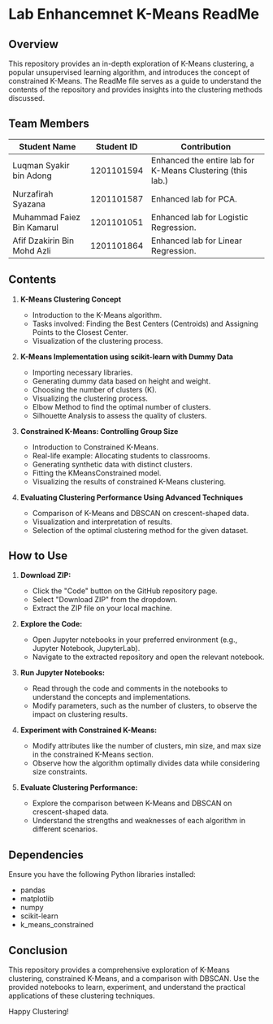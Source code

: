 # Lab Enhancemnet K-Means ReadMe

## Overview

This repository provides an in-depth exploration of K-Means clustering, a popular unsupervised learning algorithm, and introduces the concept of constrained K-Means. The ReadMe file serves as a guide to understand the contents of the repository and provides insights into the clustering methods discussed.

## Team Members

| Student Name                   | Student ID | Contribution                                           |
|---------------------------------|------------|--------------------------------------------------------|
| Luqman Syakir bin Adong         | 1201101594 | Enhanced the entire lab for K-Means Clustering (this lab.)       |
| Nurzafirah Syazana              | 1201101587 | Enhanced lab for PCA.                                  |
| Muhammad Faiez Bin Kamarul      | 1201101051 | Enhanced lab for Logistic Regression.                     |
| Afif Dzakirin Bin Mohd Azli     | 1201101864 | Enhanced lab for Linear Regression.                    |
## Contents

1. **K-Means Clustering Concept**
    - Introduction to the K-Means algorithm.
    - Tasks involved: Finding the Best Centers (Centroids) and Assigning Points to the Closest Center.
    - Visualization of the clustering process.

2. **K-Means Implementation using scikit-learn with Dummy Data**
    - Importing necessary libraries.
    - Generating dummy data based on height and weight.
    - Choosing the number of clusters (K).
    - Visualizing the clustering process.
    - Elbow Method to find the optimal number of clusters.
    - Silhouette Analysis to assess the quality of clusters.

3. **Constrained K-Means: Controlling Group Size**
    - Introduction to Constrained K-Means.
    - Real-life example: Allocating students to classrooms.
    - Generating synthetic data with distinct clusters.
    - Fitting the KMeansConstrained model.
    - Visualizing the results of constrained K-Means clustering.

4. **Evaluating Clustering Performance Using Advanced Techniques**
    - Comparison of K-Means and DBSCAN on crescent-shaped data.
    - Visualization and interpretation of results.
    - Selection of the optimal clustering method for the given dataset.

## How to Use

1. **Download ZIP:**
   - Click the "Code" button on the GitHub repository page.
   - Select "Download ZIP" from the dropdown.
   - Extract the ZIP file on your local machine.

2. **Explore the Code:**
   - Open Jupyter notebooks in your preferred environment (e.g., Jupyter Notebook, JupyterLab).
   - Navigate to the extracted repository and open the relevant notebook.

3. **Run Jupyter Notebooks:**
   - Read through the code and comments in the notebooks to understand the concepts and implementations.
   - Modify parameters, such as the number of clusters, to observe the impact on clustering results.

4. **Experiment with Constrained K-Means:**
   - Modify attributes like the number of clusters, min size, and max size in the constrained K-Means section.
   - Observe how the algorithm optimally divides data while considering size constraints.

5. **Evaluate Clustering Performance:**
   - Explore the comparison between K-Means and DBSCAN on crescent-shaped data.
   - Understand the strengths and weaknesses of each algorithm in different scenarios.

## Dependencies

Ensure you have the following Python libraries installed:

- pandas
- matplotlib
- numpy
- scikit-learn
- k_means_constrained

## Conclusion

This repository provides a comprehensive exploration of K-Means clustering, constrained K-Means, and a comparison with DBSCAN. Use the provided notebooks to learn, experiment, and understand the practical applications of these clustering techniques.

Happy Clustering!
